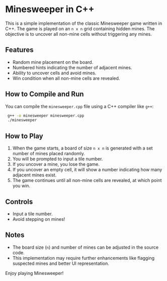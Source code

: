 # Minesweeper in C++

This is a simple implementation of the classic Minesweeper game written in C++. The game is played on an `n x n` grid containing hidden mines. The objective is to uncover all non-mine cells without triggering any mines.

## Features

- Random mine placement on the board.
- Numbered hints indicating the number of adjacent mines.
- Ability to uncover cells and avoid mines.
- Win condition when all non-mine cells are revealed.

## How to Compile and Run

You can compile the `minesweeper.cpp` file using a C++ compiler like `g++`:

```sh
 g++ -o minesweeper minesweeper.cpp
 ./minesweeper
```

## How to Play

1. When the game starts, a board of size `n x n` is generated with a set number of mines placed randomly.
2. You will be prompted to input a tile number.
3. If you uncover a mine, you lose the game.
4. If you uncover an empty cell, it will show a number indicating how many adjacent mines exist.
5. The game continues until all non-mine cells are revealed, at which point you win.

## Controls

- Input a tile number.
- Avoid stepping on mines!

## Notes

- The board size (`n`) and number of mines can be adjusted in the source code.
- This implementation may require further enhancements like flagging suspected mines and better UI representation.

Enjoy playing Minesweeper!
